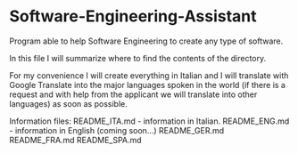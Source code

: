 # Software-Engineering-Assistant
Program able to help Software Engineering to create any type of software.

In this file I will summarize where to find the contents of the directory.

For my convenience I will create everything in Italian and I will translate with Google Translate into the major languages ​​spoken in the world (if there is a request and with help from the applicant we will translate into other languages) as soon as possible.

Information files:
README_ITA.md - information in Italian.
README_ENG.md - information in English (coming soon...)
README_GER.md
README_FRA.md
README_SPA.md
